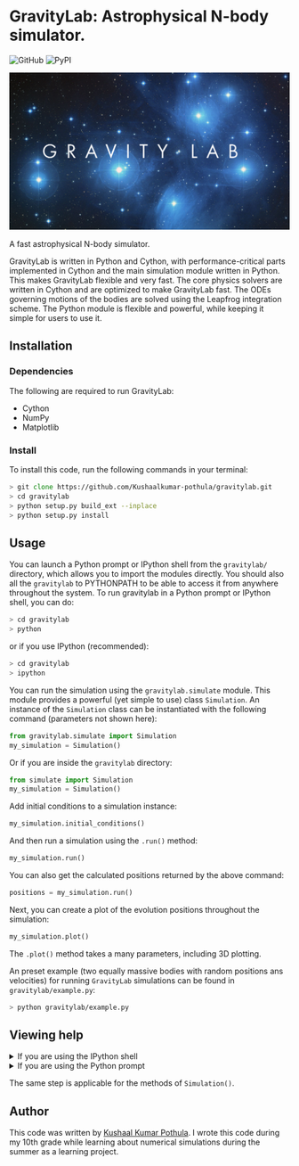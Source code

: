 # GravityLab: Astrophysical N-body simulator.
![GitHub](https://img.shields.io/github/license/Kushaalkumar-pothula/gravitylab)
![PyPI](https://img.shields.io/pypi/v/GravityLab)

<img src="./images/gravitylab_logo.png">


A fast astrophysical N-body simulator.

GravityLab is written in Python and Cython, with performance-critical parts implemented in Cython and the main simulation module written in Python. This makes GravityLab flexible and very fast. The core physics solvers are written in Cython and are optimized to make GravityLab fast. The ODEs governing motions of the bodies are solved using the Leapfrog integration scheme. The Python module is flexible and powerful, while keeping it simple for users to use it.

## Installation

### Dependencies
The following are required to run GravityLab:
- Cython
- NumPy
- Matplotlib

### Install
To install this code, run the following commands in your terminal:
```zsh
> git clone https://github.com/Kushaalkumar-pothula/gravitylab.git
> cd gravitylab
> python setup.py build_ext --inplace
> python setup.py install
```

## Usage
You can launch a Python prompt or IPython shell from the `gravitylab/` directory, which allows you to import the modules directly. You should also all the `gravitylab` to PYTHONPATH to be able to access it from anywhere throughout the system. To run gravitylab in a Python prompt or IPython shell, you can do:
```zsh
> cd gravitylab
> python
```
or if you use IPython (recommended):
```zsh
> cd gravitylab
> ipython
```
You can run the simulation using the `gravitylab.simulate` module. This module provides a powerful (yet simple to use) class `Simulation`. An instance of the `Simulation` class can be instantiated with the following command (parameters not shown here):

```python
from gravitylab.simulate import Simulation
my_simulation = Simulation()
```

Or if you are inside the `gravitylab` directory:
```python
from simulate import Simulation
my_simulation = Simulation()
```

Add initial conditions to a simulation instance:

```python
my_simulation.initial_conditions()
```

And then run a simulation using the `.run()` method:
```python
my_simulation.run()
```
You can also get the calculated positions returned by the above command:
```python
positions = my_simulation.run()
```
Next, you can create a plot of the evolution positions throughout the simulation:
```python
my_simulation.plot()
```
The `.plot()` method takes a many parameters, including 3D plotting.

An preset example (two equally massive bodies with random positions ans velocities) for running `GravityLab` simulations can be found in `gravitylab/example.py`:
```zsh
> python gravitylab/example.py
```

## Viewing help
<details>
  <summary>If you are using the IPython shell</summary>
  
  ```python
In [2]: Simulation?
Init signature: Simulation(N, dt, t, tEnd)
Docstring:
Main simulation class for GravityLab

Attributes
----------
N    : Number of bodies
dt   : Timestep
t    : Start time
tEnd : End time

Methods
-------
initial_conditions : Initial conditions for simulation
run                : Run simulation
plot               : Plot positions
Init docstring:
Initialize a simulation

Parameters
----------
N    : Number of bodies
dt   : Timestep
t    : Start time
tEnd : End time
```
</details>

<details>
  <summary>If you are using the Python prompt</summary>
  
  ```python
  >>> help(Simulation)
  Help on class Simulation in module simulate:

class Simulation(builtins.object)
 |  Simulation(N, dt, t, tEnd)
 |
 |  Main simulation class for GravityLab
 |
 |  Attributes
 |  ----------
 |  N    : Number of bodies
 |  dt   : Timestep
 |  t    : Start time
 |  tEnd : End time
 |
 |  Methods
 |  -------
 |  initial_conditions : Initial conditions for simulation
 |  run                : Run simulation
 |  plot               : Plot positions
 |
 |  Methods defined here:
 |
 |  __init__(self, N, dt, t, tEnd)
 |      Initialize a simulation
 |
 |      Parameters
 |      ----------
 |      N    : Number of bodies
 |      dt   : Timestep
 |      t    : Start time
 |      tEnd : End time
 |
 |  animate(self)
 |      Animate
 |
 |  animate_func(self, i)
 |      Animate positions
 |
 |  init_animation(self)
 |      Initialize animation
 |
 |  initial_conditions(self, pos, vel, mass)
 |      Initial conditions for a simulation
 |
 |      Parameters
 |      ----------
 |      pos : N x 3 array of positions
 |      vel : N x 3 array of velocities
 |      mass : N x 1 array of masses
 |
 |  plot(self, three_dimensional=False, start_pos=True, color='blue', alpha=0.6)
 |      Plot positions of bodies
 |
 |      Parameters
 |      ----------
 |      three_dimensional (optional) : 3D plotting
 |      color (optional)             : Desired colour of markers
 |      alpha (optional)             : Opacity of markers
 |
 |  run(self, verbose=False)
 |      Run the simulation
 |
 |      Parameters
 |      ----------
 |      verbose (optional) : Give more verbose output
 |
 |      Returns
 |      -------
 |      pos_arr : N x 3 array of positions
 |
 |  ----------------------------------------------------------------------
  
  ```
</details>

The same step is applicable for the methods of `Simulation()`.

## Author
This code was written by [Kushaal Kumar Pothula](https://kushaalkumarpothula.wordpress.com/). I wrote this code during my 10th grade while learning about numerical simulations during the summer as a learning project.
